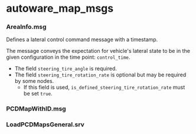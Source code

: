 # autoware_map_msgs

### AreaInfo.msg

Defines a lateral control command message with a timestamp.

The message conveys the expectation for vehicle's lateral state to be in the given configuration in the time point: `control_time`.

- The field `steering_tire_angle` is required.
- The field `steering_tire_rotation_rate` is optional but may be required by some nodes.
  - If this field is used, `is_defined_steering_tire_rotation_rate` must be set `true`.

### PCDMapWithID.msg

### LoadPCDMapsGeneral.srv

